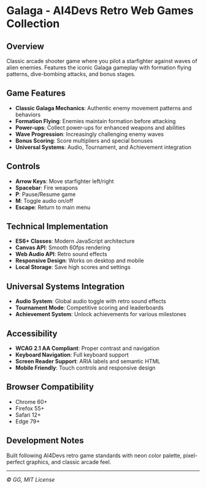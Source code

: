 # Galaga - AI4Devs Retro Web Games Collection

## Overview
Classic arcade shooter game where you pilot a starfighter against waves of alien enemies. Features the iconic Galaga gameplay with formation flying patterns, dive-bombing attacks, and bonus stages.

## Game Features
- **Classic Galaga Mechanics**: Authentic enemy movement patterns and behaviors
- **Formation Flying**: Enemies maintain formation before attacking
- **Power-ups**: Collect power-ups for enhanced weapons and abilities
- **Wave Progression**: Increasingly challenging enemy waves
- **Bonus Scoring**: Score multipliers and special bonuses
- **Universal Systems**: Audio, Tournament, and Achievement integration

## Controls
- **Arrow Keys**: Move starfighter left/right
- **Spacebar**: Fire weapons
- **P**: Pause/Resume game
- **M**: Toggle audio on/off
- **Escape**: Return to main menu

## Technical Implementation
- **ES6+ Classes**: Modern JavaScript architecture
- **Canvas API**: Smooth 60fps rendering
- **Web Audio API**: Retro sound effects
- **Responsive Design**: Works on desktop and mobile
- **Local Storage**: Save high scores and settings

## Universal Systems Integration
- **Audio System**: Global audio toggle with retro sound effects
- **Tournament Mode**: Competitive scoring and leaderboards
- **Achievement System**: Unlock achievements for various milestones

## Accessibility
- **WCAG 2.1 AA Compliant**: Proper contrast and navigation
- **Keyboard Navigation**: Full keyboard support
- **Screen Reader Support**: ARIA labels and semantic HTML
- **Mobile Friendly**: Touch controls and responsive design

## Browser Compatibility
- Chrome 60+
- Firefox 55+
- Safari 12+
- Edge 79+

## Development Notes
Built following AI4Devs retro game standards with neon color palette, pixel-perfect graphics, and classic arcade feel.

---
*© GG, MIT License*
